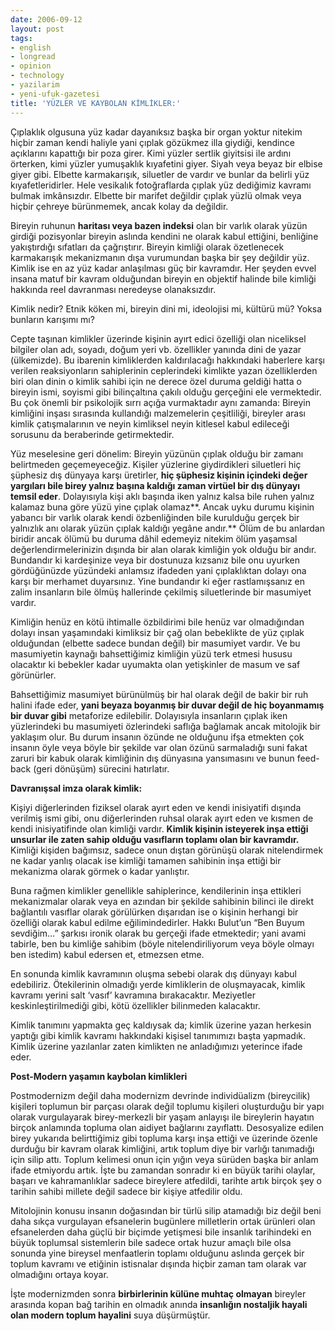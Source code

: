 ```yaml
---
date: 2006-09-12
layout: post
tags:
- english
- longread
- opinion
- technology
- yazilarim
- yeni-ufuk-gazetesi
title: 'YÜZLER VE KAYBOLAN KİMLİKLER:'
---
```


Çıplaklık olgusuna yüz kadar dayanıksız başka bir organ yoktur nitekim hiçbir zaman kendi haliyle yani çıplak gözükmez illa giydiği, kendince açıklarını kapattığı bir poza girer. Kimi yüzler sertlik giyitsisi ile ardını örterken, kimi yüzler yumuşaklık kıyafetini giyer. Siyah veya beyaz bir elbise giyer gibi. Elbette karmakarışık, siluetler de vardır ve bunlar da belirli yüz kıyafetleridirler. Hele vesikalık fotoğraflarda çıplak yüz dediğimiz kavramı bulmak imkânsızdır. Elbette bir marifet değildir çıplak yüzlü olmak veya hiçbir çehreye bürünmemek, ancak kolay da değildir.

Bireyin ruhunun **haritası veya bazen indeksi** olan bir varlık olarak yüzün girdiği pozisyonlar bireyin aslında kendini ne olarak kabul ettiğini, benliğine yakıştırdığı sıfatları da çağrıştırır. Bireyin kimliği olarak özetlenecek karmakarışık mekanizmanın dışa vurumundan başka bir şey değildir yüz. Kimlik ise en az yüz kadar anlaşılması güç bir kavramdır. Her şeyden evvel insana matuf bir kavram olduğundan bireyin en objektif halinde bile kimliği hakkında reel davranması neredeyse olanaksızdır.

Kimlik nedir? Etnik köken mi, bireyin dini mi, ideolojisi mi, kültürü mü? Yoksa bunların karışımı mı?

Cepte taşınan kimlikler üzerinde kişinin ayırt edici özelliği olan niceliksel bilgiler olan adı, soyadı, doğum yeri vb. özellikler yanında dini de yazar (ülkemizde). Bu ibarenin kimliklerden kaldırılacağı hakkındaki haberlere karşı verilen reaksiyonların sahiplerinin ceplerindeki kimlikte yazan özelliklerden biri olan dinin o kimlik sahibi için ne derece özel duruma geldiği hatta o bireyin ismi, soyismi gibi bilinçaltına çakılı olduğu gerçeğini ele vermektedir. Bu çok önemli bir psikolojik sırrı açığa vurmaktadır aynı zamanda: Bireyin kimliğini inşası sırasında kullandığı malzemelerin çeşitliliği, bireyler arası kimlik çatışmalarının ve neyin kimliksel neyin kitlesel kabul edileceği sorusunu da beraberinde getirmektedir.

Yüz meselesine geri dönelim: Bireyin yüzünün çıplak olduğu bir zamanı belirtmeden geçemeyeceğiz. Kişiler yüzlerine giydirdikleri siluetleri hiç şüphesiz dış dünyaya karşı üretirler, **hiç şüphesiz kişinin içindeki değer yargıları bile birey yalnız başına kaldığı zaman virtüel bir dış dünyayı temsil eder**. Dolayısıyla kişi aklı başında iken yalnız kalsa bile ruhen yalnız kalamaz buna göre yüzü yine çıplak olamaz**. Ancak uyku durumu kişinin yabancı bir varlık olarak kendi özbenliğinden bile kurulduğu gerçek bir yalnızlık anı olarak yüzün çıplak kaldığı yegâne andır.** Ölüm de bu anlardan biridir ancak ölümü bu duruma dâhil edemeyiz nitekim ölüm yaşamsal değerlendirmelerinizin dışında bir alan olarak kimliğin yok olduğu bir andır. Bundandır ki kardeşinize veya bir dostunuza kızsanız bile onu uyurken gördüğünüzde yüzündeki anlamsız ifadeden yani çıplaklıktan dolayı ona karşı bir merhamet duyarsınız. Yine bundandır ki eğer rastlamışsanız en zalim insanların bile ölmüş hallerinde çekilmiş siluetlerinde bir masumiyet vardır.

Kimliğin henüz en kötü ihtimalle özbildirimi bile henüz var olmadığından dolayı insan yaşamındaki kimliksiz bir çağ olan bebeklikte de yüz çıplak olduğundan (elbette sadece bundan değil) bir masumiyet vardır. Ve bu masumiyetin kaynağı bahsettiğimiz kimliğin yüzü terk etmesi hususu olacaktır ki bebekler kadar uyumakta olan yetişkinler de masum ve saf görünürler.

Bahsettiğimiz masumiyet bürünülmüş bir hal olarak değil de bakir bir ruh halini ifade eder, **yani beyaza boyanmış bir duvar değil de hiç boyanmamış bir duvar gibi** metaforize edilebilir. Dolayısıyla insanların çıplak iken yüzlerindeki bu masumiyeti özlerindeki saflığa bağlamak ancak mitolojik bir yaklaşım olur. Bu durum insanın özünde ne olduğunu ifşa etmekten çok insanın öyle veya böyle bir şekilde var olan özünü sarmaladığı suni fakat zaruri bir kabuk olarak kimliğinin dış dünyasına yansımasını ve bunun feed-back (geri dönüşüm) sürecini hatırlatır.

**Davranışsal imza olarak kimlik:**

Kişiyi diğerlerinden fiziksel olarak ayırt eden ve kendi inisiyatifi dışında verilmiş ismi gibi, onu diğerlerinden ruhsal olarak ayırt eden ve kısmen de kendi inisiyatifinde olan kimliği vardır. **Kimlik kişinin isteyerek inşa ettiği unsurlar ile zaten sahip olduğu vasıfların toplamı olan bir kavramdır.** Kimliği kişiden bağımsız, sadece onun dıştan görünüşü olarak nitelendirmek ne kadar yanlış olacak ise kimliği tamamen sahibinin inşa ettiği bir mekanizma olarak görmek o kadar yanlıştır.

Buna rağmen kimlikler genellikle sahiplerince, kendilerinin inşa ettikleri mekanizmalar olarak veya en azından bir şekilde sahibinin bilinci ile direkt bağlantılı vasıflar olarak görülürken dışarıdan ise o kişinin herhangi bir özelliği olarak kabul edilme eğilimindedirler. Hakkı Bulut’un “Ben Buyum sevdiğim…” şarkısı ironik olarak bu gerçeği ifade etmektedir; yani avami tabirle, ben bu kimliğe sahibim (böyle nitelendiriliyorum veya böyle olmayı ben istedim) kabul edersen et, etmezsen etme.

En sonunda kimlik kavramının oluşma sebebi olarak dış dünyayı kabul edebiliriz. Ötekilerinin olmadığı yerde kimliklerin de oluşmayacak, kimlik kavramı yerini salt ‘vasıf’ kavramına bırakacaktır. Meziyetler keskinleştirilmediği gibi, kötü özellikler bilinmeden kalacaktır.

Kimlik tanımını yapmakta geç kaldıysak da; kimlik üzerine yazan herkesin yaptığı gibi kimlik kavramı hakkındaki kişisel tanımımızı başta yapmadık. Kimlik üzerine yazılanlar zaten kimlikten ne anladığımızı yeterince ifade eder.

**Post-Modern yaşamın kaybolan kimlikleri**

Postmodernizm değil daha modernizm devrinde individüalizm (bireycilik) kişileri toplumun bir parçası olarak değil toplumu kişileri oluşturduğu bir yapı olarak vurgulayarak birey-merkezli bir yaşam anlayışı ile bireylerin hayatın birçok anlamında topluma olan aidiyet bağlarını zayıflattı. Desosyalize edilen birey yukarıda belirttiğimiz gibi topluma karşı inşa ettiği ve üzerinde özenle durduğu bir kavram olarak kimliğini, artık toplum diye bir varlığı tanımadığı için silip attı. Toplum kelimesi onun için yığın veya sürüden başka bir anlam ifade etmiyordu artık. İşte bu zamandan sonradır ki en büyük tarihi olaylar, başarı ve kahramanlıklar sadece bireylere atfedildi, tarihte artık birçok şey o tarihin sahibi millete değil sadece bir kişiye atfedilir oldu.

Mitolojinin konusu insanın doğasından bir türlü silip atamadığı biz değil beni daha sıkça vurgulayan efsanelerin bugünlere milletlerin ortak ürünleri olan efsanelerden daha güçlü bir biçimde yetişmesi bile insanlık tarihindeki en büyük toplumsal sistemlerin bile sadece ortak huzur amaçlı bile olsa sonunda yine bireysel menfaatlerin toplamı olduğunu aslında gerçek bir toplum kavramı ve etiğinin istisnalar dışında hiçbir zaman tam olarak var olmadığını ortaya koyar.

İşte modernizmden sonra **birbirlerinin külüne muhtaç olmayan** bireyler arasında kopan bağ tarihin en olmadık anında **insanlığın nostaljik hayali olan modern toplum hayalini** suya düşürmüştür.
